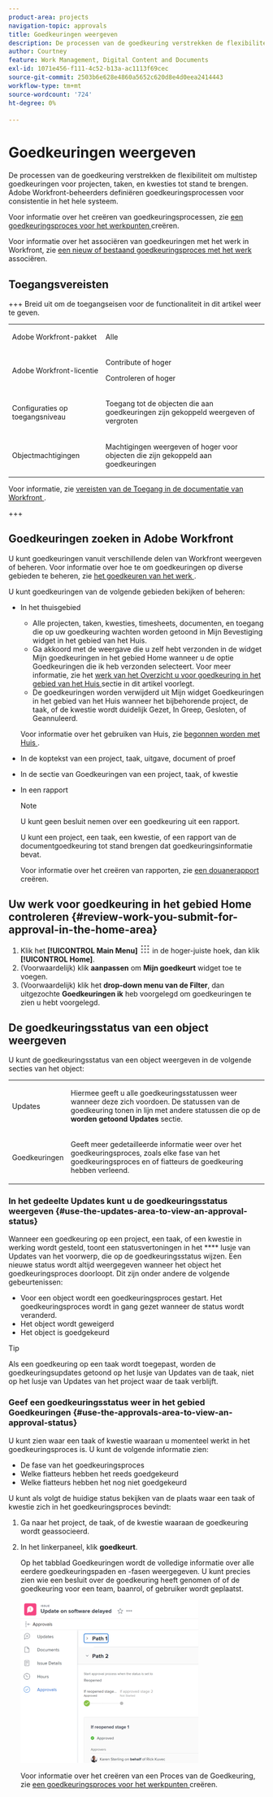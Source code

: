 ```yaml
---
product-area: projects
navigation-topic: approvals
title: Goedkeuringen weergeven
description: De processen van de goedkeuring verstrekken de flexibiliteit om multistep goedkeuringen voor projecten, taken, en kwesties tot stand te brengen. Adobe Workfront-beheerders definiëren goedkeuringsprocessen voor consistentie in het hele systeem.
author: Courtney
feature: Work Management, Digital Content and Documents
exl-id: 1071e456-f111-4c52-b13a-ac1113f69cec
source-git-commit: 2503b6e628e4860a5652c620d8e4d0eea2414443
workflow-type: tm+mt
source-wordcount: '724'
ht-degree: 0%

---
```


# Goedkeuringen weergeven

De processen van de goedkeuring verstrekken de flexibiliteit om multistep goedkeuringen voor projecten, taken, en kwesties tot stand te brengen. Adobe Workfront-beheerders definiëren goedkeuringsprocessen voor consistentie in het hele systeem.

Voor informatie over het creëren van goedkeuringsprocessen, zie [ een goedkeuringsproces voor het werkpunten ](../../administration-and-setup/customize-workfront/configure-approval-milestone-processes/create-approval-processes.md) creëren.

Voor informatie over het associëren van goedkeuringen met het werk in Workfront, zie [ een nieuw of bestaand goedkeuringsproces met het werk ](../../review-and-approve-work/manage-approvals/associate-approval-with-work.md) associëren.

## Toegangsvereisten

+++ Breid uit om de toegangseisen voor de functionaliteit in dit artikel weer te geven.

<table style="table-layout:auto"> 
 <col> 
 <col> 
 <tbody> 
  <tr> 
   <td role="rowheader">Adobe Workfront-pakket</td> 
   <td> <p>Alle</p> </td> 
  </tr> 
  <tr> 
   <td role="rowheader">Adobe Workfront-licentie</td> 
   <td>
   <p></p>Contribute of hoger</p>
   <p>Controleren of hoger</p>
   </td> 
  </tr> 
  <tr> 
   <td role="rowheader">Configuraties op toegangsniveau</td> 
   <td><p>Toegang tot de objecten die aan goedkeuringen zijn gekoppeld weergeven of vergroten</p> </td> 
  </tr> 
  <tr> 
   <td role="rowheader">Objectmachtigingen</td> 
   <td> <p>Machtigingen weergeven of hoger voor objecten die zijn gekoppeld aan goedkeuringen</p></td> 
  </tr> 
 </tbody> 
</table>

Voor informatie, zie [ vereisten van de Toegang in de documentatie van Workfront ](/help/quicksilver/administration-and-setup/add-users/access-levels-and-object-permissions/access-level-requirements-in-documentation.md).

+++

## Goedkeuringen zoeken in Adobe Workfront

U kunt goedkeuringen vanuit verschillende delen van Workfront weergeven of beheren. Voor informatie over hoe te om goedkeuringen op diverse gebieden te beheren, zie [ het goedkeuren van het werk ](../../review-and-approve-work/manage-approvals/approving-work.md).

U kunt goedkeuringen van de volgende gebieden bekijken of beheren:

* In het thuisgebied

   * Alle projecten, taken, kwesties, timesheets, documenten, en toegang die op uw goedkeuring wachten worden getoond in Mijn Bevestiging widget in het gebied van het Huis.
   * Ga akkoord met de weergave die u zelf hebt verzonden in de widget Mijn goedkeuringen in het gebied Home wanneer u de optie Goedkeuringen die ik heb verzonden selecteert. Voor meer informatie, zie het [ werk van het Overzicht u voor goedkeuring in het gebied van het Huis ](#review-work-you-submit-for-approval-in-the-home-area) sectie in dit artikel voorlegt.
   * De goedkeuringen worden verwijderd uit Mijn widget Goedkeuringen in het gebied van het Huis wanneer het bijbehorende project, de taak, of de kwestie wordt duidelijk Gezet, In Greep, Gesloten, of Geannuleerd.

  Voor informatie over het gebruiken van Huis, zie [ begonnen worden met Huis ](../../workfront-basics/using-home/using-the-home-area/get-started-with-home.md).

* In de koptekst van een project, taak, uitgave, document of proef
* In de sectie van Goedkeuringen van een project, taak, of kwestie
* In een rapport

  >[!NOTE]
  >
  >U kunt geen besluit nemen over een goedkeuring uit een rapport.

  U kunt een project, een taak, een kwestie, of een rapport van de documentgoedkeuring tot stand brengen dat goedkeuringsinformatie bevat.

  Voor informatie over het creëren van rapporten, zie [ een douanerapport ](../../reports-and-dashboards/reports/creating-and-managing-reports/create-custom-report.md) creëren.

## Uw werk voor goedkeuring in het gebied Home controleren {#review-work-you-submit-for-approval-in-the-home-area}

1. Klik het **[!UICONTROL Main Menu]** ![ Belangrijkste pictogram van het Menu ](assets/main-menu-icon.png) in de hoger-juiste hoek, dan klik **[!UICONTROL Home]**.
1. (Voorwaardelijk) klik **aanpassen** om **Mijn goedkeurt** widget toe te voegen.
1. (Voorwaardelijk) klik het **drop-down menu van de Filter**, dan uitgezochte **Goedkeuringen ik** heb voorgelegd om goedkeuringen te zien u hebt voorgelegd.


## De goedkeuringsstatus van een object weergeven

U kunt de goedkeuringsstatus van een object weergeven in de volgende secties van het object:

<table style="table-layout:auto"> 
 <col> 
 <col> 
 <tbody> 
  <tr> 
   <td role="rowheader">Updates </td> 
   <td> <p>Hiermee geeft u alle goedkeuringsstatussen weer wanneer deze zich voordoen. De statussen van de goedkeuring tonen in lijn met andere statussen die op de <strong> worden getoond Updates </strong> sectie.</p> </td> 
  </tr> 
  <tr> 
   <td role="rowheader">Goedkeuringen</td> 
   <td> <p>Geeft meer gedetailleerde informatie weer over het goedkeuringsproces, zoals elke fase van het goedkeuringsproces en of fiatteurs de goedkeuring hebben verleend.</p> </td> 
  </tr> 
 </tbody> 
</table>

### In het gedeelte Updates kunt u de goedkeuringsstatus weergeven {#use-the-updates-area-to-view-an-approval-status}

Wanneer een goedkeuring op een project, een taak, of een kwestie in werking wordt gesteld, toont een statusvertoningen in het **** lusje van Updates van het voorwerp, die op de goedkeuringsstatus wijzen. Een nieuwe status wordt altijd weergegeven wanneer het object het goedkeuringsproces doorloopt. Dit zijn onder andere de volgende gebeurtenissen:

* Voor een object wordt een goedkeuringsproces gestart. Het goedkeuringsproces wordt in gang gezet wanneer de status wordt veranderd.
* Het object wordt geweigerd
* Het object is goedgekeurd

>[!TIP]
>
>Als een goedkeuring op een taak wordt toegepast, worden de goedkeuringsupdates getoond op het lusje van Updates van de taak, niet op het lusje van Updates van het project waar de taak verblijft.

### Geef een goedkeuringsstatus weer in het gebied Goedkeuringen {#use-the-approvals-area-to-view-an-approval-status}

U kunt zien waar een taak of kwestie waaraan u momenteel werkt in het goedkeuringsproces is. U kunt de volgende informatie zien:

* De fase van het goedkeuringsproces
* Welke fiatteurs hebben het reeds goedgekeurd
* Welke fiatteurs hebben het nog niet goedgekeurd

U kunt als volgt de huidige status bekijken van de plaats waar een taak of kwestie zich in het goedkeuringsproces bevindt:

1. Ga naar het project, de taak, of de kwestie waaraan de goedkeuring wordt geassocieerd.
1. In het linkerpaneel, klik **goedkeurt**.

   Op het tabblad Goedkeuringen wordt de volledige informatie over alle eerdere goedkeuringspaden en -fasen weergegeven. U kunt precies zien wie een besluit over de goedkeuring heeft genomen of of de goedkeuring voor een team, baanrol, of gebruiker wordt geplaatst.

   ![ uitgevouwen Goedkeuringen tabel ](assets/approvals-tab-expanded-on-issue-nwe-350x320.png)

   Voor informatie over het creëren van een Proces van de Goedkeuring, zie [ een goedkeuringsproces voor het werkpunten ](../../administration-and-setup/customize-workfront/configure-approval-milestone-processes/create-approval-processes.md) creëren.
